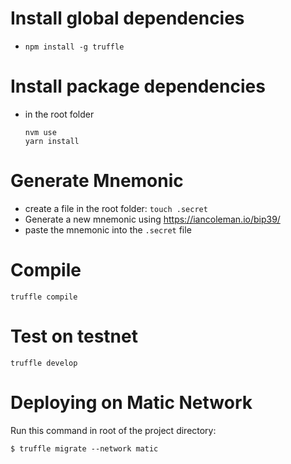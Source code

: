 # Install global dependencies
- `npm install -g truffle`

# Install package dependencies
- in the root folder
  ```
  nvm use
  yarn install
  ```

# Generate Mnemonic
- create a file in the root folder: `touch .secret`
- Generate a new mnemonic using https://iancoleman.io/bip39/
- paste the mnemonic into the `.secret` file
  
# Compile
`truffle compile`

# Test on testnet
`truffle develop`

# Deploying on Matic Network
Run this command in root of the project directory:
```
$ truffle migrate --network matic
```
